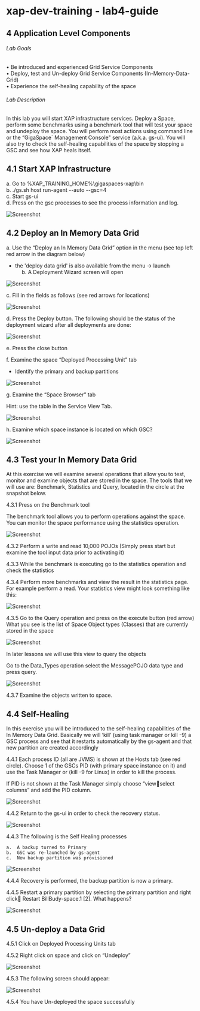 # xap-dev-training - lab4-guide

## 4	Application Level Components

###### Lab Goals 
•	Be introduced and experienced Grid Service Components <br>
•	Deploy, test and Un-deploy Grid Service Components (In-Memory-Data-Grid) <br>
•	Experience the self-healing capability of the space <br>

###### Lab Description
In this lab you will start XAP infrastructure services. Deploy a Space, perform some benchmarks using a benchmark tool that will test your space and undeploy the space. You will perform most actions using command line or the “GigaSpace` Management Console" service 
(a.k.a. gs-ui). You will also try to check the self-healing capabilities of the space by stopping a GSC and see how XAP heals itself.

## 4.1	Start XAP Infrastructure

a.	Go to %XAP_TRAINING_HOME%\gigaspaces-xap\bin <br>
b.	./gs.sh host run-agent --auto --gsc=4 <br>
c.	Start gs-ui <br>
d.	Press on the gsc processes to see the process information and log. <br>

![Screenshot](./Pictures/Picture1.png)

## 4.2	Deploy an In Memory Data Grid
a.	Use the “Deploy an In Memory Data Grid” option in the menu (see top left red arrow in the diagram below) <br>
*   the 'deploy data grid' is also available from the menu -> launch <br>
 
b.	A Deployment Wizard screen will open

![Screenshot](./Pictures/Picture2.png)

c.	Fill in the fields as follows (see red arrows for locations)

![Screenshot](./Pictures/Picture3.png)

d.	Press the Deploy button. The following should be the status of the deployment wizard after all deployments are done:

![Screenshot](./Pictures/Picture4.png)

e.	Press the close button

f.	Examine the space “Deployed Processing Unit” tab

*   Identify the primary and backup partitions

![Screenshot](./Pictures/Picture5.png)

g.	Examine the “Space Browser” tab

Hint: use the table in the Service View Tab.

![Screenshot](./Pictures/Picture6.png)

h.	Examine which space instance is located on which GSC?

![Screenshot](./Pictures/Picture7.png)

## 4.3	Test your In Memory Data Grid
At this exercise we will examine several operations that allow you to test, monitor and examine objects that are stored in the space. The tools that we will use are: Benchmark, Statistics and Query, located in the circle at the snapshot below. <br>

4.3.1	Press on the Benchmark tool

The benchmark tool allows you to perform operations against the space. You can monitor the space performance using the statistics operation.

![Screenshot](./Pictures/Picture8.png)

4.3.2	Perform a write and read 10,000 POJOs 
(Simply press start but examine the tool input data prior to activating it) <br>

4.3.3	While the benchmark is executing go to the statistics operation and check the statistics <br>

4.3.4	Perform more benchmarks and view the result in the statistics page. For example perform a read. Your statistics view might look something like this:

![Screenshot](./Pictures/Picture9.png)

4.3.5	Go to the Query operation and press on the execute button (red arrow)
What you see is the list of Space Object types (Classes) that are currently stored in the space

![Screenshot](./Pictures/Picture10.png)

In later lessons we will use this view to query the objects

Go to the Data_Types operation select the MessagePOJO data type and press query.

![Screenshot](./Pictures/Picture11.png)

4.3.7	Examine the objects written to space.

## 4.4	Self-Healing

In this exercise you will be introduced to the self-healing capabilities of the In Memory Data Grid.
Basically we will ‘kill’ (using task manager or kill -9) a GSC process and see that it restarts automatically by the gs-agent and that new partition are created accordingly <br>

4.4.1	Each process ID (all are JVMS) is shown at the Hosts tab (see red circle). Choose 1 of the GSCs PID (with primary space instance on it) and use the Task Manager or (kill -9 for Linux) in order to kill the process. <br>
 
If PID is not shown at the Task Manager simply choose “viewselect columns” and add the PID column.

![Screenshot](./Pictures/Picture12.png)

4.4.2	Return to the gs-ui in order to check the recovery status.

![Screenshot](./Pictures/Picture13.png)

4.4.3	The following is the Self Healing processes

    a.	A backup turned to Primary
    b.	GSC was re-launched by gs-agent
    c.	New backup partition was provisioned

![Screenshot](./Pictures/Picture14.png)

4.4.4	Recovery is performed, the backup partition is now a primary.

4.4.5	Restart a primary partition by selecting the primary partition and right click Restart BillBudy-space.1 [2]. What happens?

![Screenshot](./Pictures/Picture15.png)

## 4.5	Un-deploy a Data Grid

4.5.1	Click on Deployed Processing Units tab

4.5.2	Right click on space and click on “Undeploy”

![Screenshot](./Pictures/Picture16.png)

4.5.3	The following screen should appear:

![Screenshot](./Pictures/Picture17.png)

4.5.4	You have Un-deployed the space successfully





